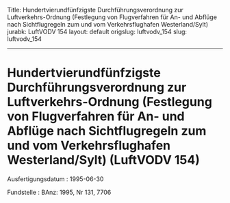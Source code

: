 Title: Hundertvierundfünfzigste Durchführungsverordnung zur Luftverkehrs-Ordnung (Festlegung
  von Flugverfahren für An- und Abflüge nach Sichtflugregeln zum und vom Verkehrsflughafen
  Westerland/Sylt)
jurabk: LuftVODV 154
layout: default
origslug: luftvodv_154
slug: luftvodv_154

---

# Hundertvierundfünfzigste Durchführungsverordnung zur Luftverkehrs-Ordnung (Festlegung von Flugverfahren für An- und Abflüge nach Sichtflugregeln zum und vom Verkehrsflughafen Westerland/Sylt) (LuftVODV 154)

Ausfertigungsdatum
:   1995-06-30

Fundstelle
:   BAnz: 1995, Nr 131, 7706

